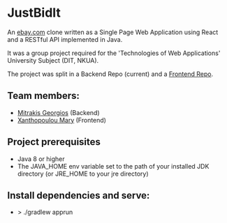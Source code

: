 # **JustBidIt**

An [ebay.com](https://www.ebay.com/) clone written as a Single Page Web Application using React and a RESTful API implemented in Java.

It was a group project required for the 'Technologies of Web Applications' University Subject (DIT, NKUA).

The project was split in a Backend Repo (current) and a [Frontend Repo](https://github.com/GeorgeMitrakis/just-bid-it-frontend).


## Team members:

- [Mitrakis Georgios](https://www.linkedin.com/in/george-mitrakis-867b74191/) (Backend)
- [Xanthopoulou Mary](https://www.linkedin.com/in/maryxan/) (Frontend)

## Project prerequisites

 - Java 8 or higher
 - The JAVA_HOME env variable set to the path of your installed JDK directory (or JRE_HOME to your jre directory)

## Install dependencies and serve:

 - \> ./gradlew apprun
